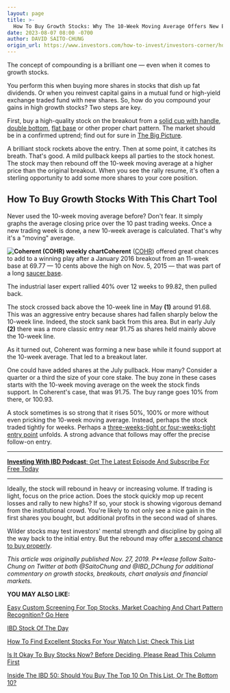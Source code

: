 ```yaml
---
layout: page
title: >-
  How To Buy Growth Stocks: Why The 10-Week Moving Average Offers New Entry Points
date: 2023-08-07 08:00 -0700
author: DAVID SAITO-CHUNG
origin_url: https://www.investors.com/how-to-invest/investors-corner/how-to-buy-stocks-why-the-10-week-moving-average-offers-new-entry-points/
---
```


The concept of compounding is a brilliant one — even when it comes to growth stocks.

You perform this when buying more shares in stocks that dish up fat dividends. Or when you reinvest capital gains in a mutual fund or high-yield exchange traded fund with new shares. So, how do you compound your gains in high growth stocks? Two steps are key.

First, buy a high-quality stock on the breakout from a [solid cup with handle](https://www.investors.com/how-to-invest/investors-corner/the-basics-how-to-analyze-a-stocks-cup-with-handle/), [double bottom](https://www.investors.com/how-to-invest/investors-corner/double-bottoms-make-sure-the-second-leg-undercuts-the-first/), [flat base](https://www.investors.com/how-to-invest/investors-corner/when-to-buy-the-basics-of-a-flat-base-a-super-growth-stock-pattern/) or other proper chart pattern. The market should be in a confirmed uptrend; find out for sure in [The Big Picture](https://www.investors.com/category/market-trend/the-big-picture/).

A brilliant stock rockets above the entry. Then at some point, it catches its breath. That's good. A mild pullback keeps all parties to the stock honest. The stock may then rebound off the 10-week moving average at a higher price than the original breakout. When you see the rally resume, it's often a sterling opportunity to add some more shares to your core position.

## How To Buy Growth Stocks With This Chart Tool

Never used the 10-week moving average before? Don't fear. It simply graphs the average closing price over the 10 past trading weeks. Once a new trading week is done, a new 10-week average is calculated. That's why it's a "moving" average.

**![Coherent (COHR) weekly chart](https://www.investors.com/wp-content/uploads/2018/01/ICcohr012218-300x162.jpg)Coherent** ([COHR](https://research.investors.com/quote.aspx?symbol=COHR)) offered great chances to add to a winning play after a January 2016 breakout from an 11-week base at 69.77 — 10 cents above the high on Nov. 5, 2015 — that was part of a long [saucer base](http://www.investors.com/how-to-invest/investors-corner/chart-reading-basics-patience-is-required-to-play-the-saucer/).

The industrial laser expert rallied 40% over 12 weeks to 99.82, then pulled back.

The stock crossed back above the 10-week line in May **(1)** around 91.68. This was an aggressive entry because shares had fallen sharply below the 10-week line. Indeed, the stock sank back from this area. But in early July **(2)** there was a more classic entry near 91.75 as shares held mainly above the 10-week line.

As it turned out, Coherent was forming a new base while it found support at the 10-week average. That led to a breakout later.

One could have added shares at the July pullback. How many? Consider a quarter or a third the size of your core stake. The buy zone in these cases starts with the 10-week moving average on the week the stock finds support. In Coherent's case, that was 91.75. The buy range goes 10% from there, or 100.93.

A stock sometimes is so strong that it rises 50%, 100% or more without even pricking the 10-week moving average. Instead, perhaps the stock traded tightly for weeks. Perhaps a [three-weeks-tight or four-weeks-tight entry point](https://www.investors.com/how-to-invest/investors-corner/how-the-3-weeks-tight-pattern-gives-you-an-extra-buy-point/) unfolds. A strong advance that follows may offer the precise follow-on entry.

---

[**Investing With IBD Podcast**: Get The Latest Episode And Subscribe For Free Today](https://www.investors.com/how-to-invest/investing-podcast-how-to-make-more-money-stock-market-top-stocks-stock-charts/)

---

Ideally, the stock will rebound in heavy or increasing volume. If trading is light, focus on the price action. Does the stock quickly mop up recent losses and rally to new highs? If so, your stock is showing vigorous demand from the institutional crowd. You're likely to not only see a nice gain in the first shares you bought, but additional profits in the second wad of shares.

Wilder stocks may test investors' mental strength and discipline by going all the way back to the initial entry. But the rebound may offer [a second chance to buy properly](https://www.investors.com/how-to-invest/investors-corner/a-stock-rises-again-after-its-first-breakout-fails-should-you-buy-again/).

_This article was originally published Nov. 27, 2019. P\*\*lease follow Saito-Chung on Twitter at both @SaitoChung and @IBD_DChung for additional commentary on growth stocks, breakouts, chart analysis and financial markets._

**YOU MAY ALSO LIKE:**

[Easy Custom Screening For Top Stocks, Market Coaching And Chart Pattern Recognition? Go Here](https://shop.investors.com/offer/splashresponsive.aspx?id=ms-3weeks)

[IBD Stock Of The Day](https://www.investors.com/research/ibd-stock-of-the-day/)

[How To Find Excellent Stocks For Your Watch List: Check This List](https://research.investors.com/stock-lists/ibd-50/)

[Is It Okay To Buy Stocks Now? Before Deciding, Please Read This Column First](https://www.investors.com/category/market-trend/the-big-picture/)

[Inside The IBD 50: Should You Buy The Top 10 On This List, Or The Bottom 10?](https://www.investors.com/stock-lists/ibd-50/how-to-trade-top-stocks/)
